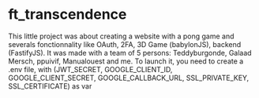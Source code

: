 # ft_transcendence

This little project was about creating a website with a pong game and severals fonctionnality like OAuth, 2FA, 3D Game (babylonJS), backend (FastifyJS). It was made with a team of 5 persons: Teddyburgonde, Galaad Mersch, ppuivif, Manualouest and me.
To launch it, you need to create a .env file, with (JWT_SECRET, GOOGLE_CLIENT_ID, GOOGLE_CLIENT_SECRET, GOOGLE_CALLBACK_URL, SSL_PRIVATE_KEY, SSL_CERTIFICATE) as var
